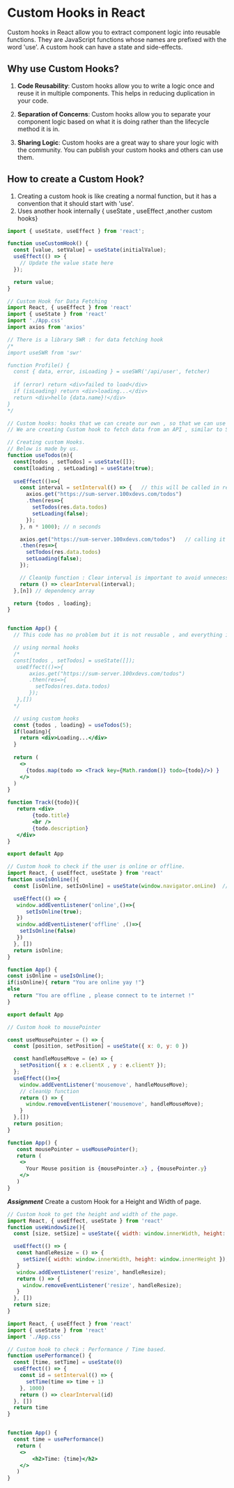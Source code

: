 # Custom Hooks in React

Custom hooks in React allow you to extract component logic into reusable functions. They are JavaScript functions whose names are prefixed with the word 'use'. A custom hook can have a state and side-effects.

## Why use Custom Hooks?

1. **Code Reusability**: Custom hooks allow you to write a logic once and reuse it in multiple components. This helps in reducing duplication in your code.

2. **Separation of Concerns**: Custom hooks allow you to separate your component logic based on what it is doing rather than the lifecycle method it is in.

3. **Sharing Logic**: Custom hooks are a great way to share your logic with the community. You can publish your custom hooks and others can use them.

## How to create a Custom Hook?

1. Creating a custom hook is like creating a normal function, but it has a convention that it should start with    'use'.
2. Uses another hook internally { useState , useEffect ,another custom hooks}

```jsx
import { useState, useEffect } from 'react';

function useCustomHook() {
  const [value, setValue] = useState(initialValue);
  useEffect(() => {
    // Update the value state here
  });

  return value;
}
```

```jsx
// Custom Hook for Data Fetching
import React, { useEffect } from 'react'
import { useState } from 'react'
import './App.css'
import axios from 'axios'

// There is a library SWR : for data fetching hook
/*
import useSWR from 'swr'

function Profile() {
  const { data, error, isLoading } = useSWR('/api/user', fetcher)
  
  if (error) return <div>failed to load</div>
  if (isLoading) return <div>loading...</div>
  return <div>hello {data.name}!</div>
}
*/

// Custom hooks: hooks that we can create our own , so that we can use or someone else can use it.
// We are creating Custom hook to fetch data from an API , similar to SWR.

// Creating custom Hooks.
// Below is made by us.
function useTodos(n){
  const[todos , setTodos] = useState([]);
  const[loading , setLoading] = useState(true);
  
  useEffect(()=>{
    const interval = setInterval(() => {   // this will be called in regular interval
      axios.get("https://sum-server.100xdevs.com/todos")
      .then(res=>{
        setTodos(res.data.todos)
        setLoading(false);  
      });
    }, n * 1000); // n seconds

    axios.get("https://sum-server.100xdevs.com/todos")   // calling it atleast once
    .then(res=>{
      setTodos(res.data.todos)
      setLoading(false);  
    });

    // CleanUp function : Clear interval is important to avoid unnecessary calls to the API.
    return () => clearInterval(interval);
  },[n]) // dependency array

  return {todos , loading};  
}


function App() {
  // This code has no problem but it is not reusable , and everything is shoved into one component.

  // using normal hooks
  /* 
  const[todos , setTodos] = useState([]);
   useEffect(()=>{
       axios.get("https://sum-server.100xdevs.com/todos")
       .then(res=>{
         setTodos(res.data.todos)
       });
   },[]) 
  */

  // using custom hooks
  const {todos , loading} = useTodos(5);
  if(loading){
    return <div>Loading...</div>
  }
  
  return (
    <> 
      {todos.map(todo => <Track key={Math.random()} todo={todo}/>) }
    </>
  )
}

function Track({todo}){
   return <div>
        {todo.title}
        <br />
        {todo.description}
   </div>
}

export default App
```

```jsx
// Custom hook to check if the user is online or offline.
import React, { useEffect, useState } from 'react'
function useIsOnline(){
  const [isOnline, setIsOnline] = useState(window.navigator.onLine)  // set weather or not online initially.

  useEffect(() => {
   window.addEventListener('online',()=>{
      setIsOnline(true);
   })
   window.addEventListener('offline' ,()=>{
    setIsOnline(false)
   })
  }, [])
  return isOnline;
}

function App() {
const isOnline = useIsOnline();
if(isOnline){ return "You are online yay !"}
else
  return "You are offline , please connect to te internet !"
}

export default App
```

```jsx
// Custom hook to mousePointer

const useMousePointer = () => { 
  const [position, setPosition] = useState({ x: 0, y: 0 })

  const handleMouseMove = (e) => {
    setPosition({ x : e.clientX , y : e.clientY });
  };
  useEffect(()=>{
    window.addEventListener('mousemove', handleMouseMove);
    // cleanUp function
    return () => {
      window.removeEventListener('mousemove', handleMouseMove);
    }
  },[])
  return position;
}

function App() {
   const mousePointer = useMousePointer();
   return (
    <>
      Your Mouse position is {mousePointer.x} , {mousePointer.y}
    </>
   )
}

```

***Assignment***
Create a custom Hook for a Height and Width of page.

```jsx  
// Custom hook to get the height and width of the page.
import React, { useEffect, useState } from 'react'
function useWindowSize(){
  const [size, setSize] = useState({ width: window.innerWidth, height: window.innerHeight })  // set weather or not online initially.

  useEffect(() => {
   const handleResize = () => {
     setSize({ width: window.innerWidth, height: window.innerHeight });
   }
   window.addEventListener('resize', handleResize);
   return () => {
     window.removeEventListener('resize', handleResize);
   }
  }, [])
  return size;
}
```
```jsx
import React, { useEffect } from 'react'
import { useState } from 'react'
import './App.css'

// Custom hook to check : Performance / Time based.
function usePerformance() {
  const [time, setTime] = useState(0)
  useEffect(() => {
    const id = setInterval(() => {
      setTime(time => time + 1)
    }, 1000)
    return () => clearInterval(id)
  }, [])
  return time
}


function App() {
  const time = usePerformance()
   return (
    <>
        <h2>Time: {time}</h2>
    </>
   )
}
```